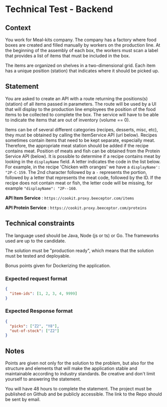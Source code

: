 # Technical Test - Backend

## Context

You work for Meal-kits company. The company has a factory where food boxes are created and filled manually by workers on the production line. At the beginning of the assembly of each box, the workers must scan a label that provides a list of items that must be included in the box.

The items are organized on shelves in a two-dimensional grid. Each item has a unique position (station) that indicates where it should be picked up.

## Statement

You are asked to create an API with a route returning the positions(s) (station) of all items passed in parameters. The route will be used by a UI that will display to the production line employees the position of the food items to be collected to complete the box. The service will have to be able to indicate the items that are out of inventory (volume == 0).

Items can be of several different categories (recipes, desserts, misc, etc), they must be obtained by calling the ItemService API (url below). Recipes sometimes contain items that need to be kept separate, especially meat. Therefore, the appropriate meat station should be added if the recipe contains meat. Position of meats and fish can be obtained from the Protein Service API (below). It is possible to determine if a recipe contains meat by looking in the `displayName` field. A letter indicates the code in the list below. For example, in the recipe 'Chicken with oranges' we have a `displayName': "2P-C-159`. The 2nd character followed by a `-` represents the portion, followed by a letter that represents the meat code, followed by the ID. If the recipe does not contain meat or fish, the letter code will be missing, for example `"displayName": "2P--160`.


**API Item Service** : `https://cookit.proxy.beeceptor.com/items`

**API Protein Service** : `https://cookit.proxy.beeceptor.com/proteins`

## Technical constraints

The language used should be Java, Node (js or ts) or Go. The frameworks used are up to the candidate.

The solution must be "production ready", which means that the solution must be tested and deployable.

Bonus points given for Dockerizing the application.

### Expected request format

```json
{
  "item-ids": [1, 2, 3, 4, 9999]
}
```

### Expected Response format

```json
{
  "picks": ["Z2", "Y8"],
  "out-of-stock": ["Z2"]
}
```

## Notes

Points are given not only for the solution to the problem, but also for the structure and elements that will make the application stable and maintainable according to industry standards. Be creative and don't limit yourself to answering the statement.

You will have 48 hours to complete the statement. The project must be published on Github and be publicly accessible. The link to the Repo should be sent by email.
